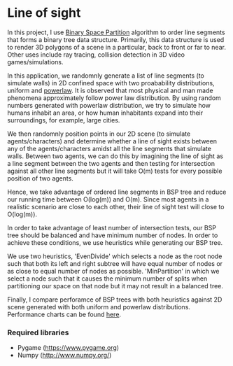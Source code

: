 # Line of sight

In this project, I use [Binary Space Partition](https://en.wikipedia.org/wiki/Binary_space_partitioning) algorithm to order line segments that forms a binary tree data structure. Primarily, this data structure is used to render 3D polygons of a scene in a particular, back to front or far to near. Other uses include ray tracing, collision detection in 3D video games/simulations.

In this application, we randomnly generate a list of line segments (to simulate walls) in 2D confined space with two proabability distributions, uniform and [powerlaw](https://en.wikipedia.org/wiki/Power_law). It is observed that most physical and man made phenomena approximately follow power law distribution. By using random numbers generated with powerlaw distribution, we try to simulate how humans inhabit an area, or how human inhabitants expand into their surroundings, for example, large cities.

We then randomnly position points in our 2D scene (to simulate agents/characters) and determine whether a line of sight exists between any of the agents/characters amidst all the line segments that simulate walls. Between two agents, we can do this by imagining the line of sight as a line segment between the two agents and then testing for intersection against all other line segments but it will take O(m) tests for every possible position of two agents. 

Hence, we take advantage of ordered line segments in BSP tree and reduce our running time between O(log(m)) and O(m). Since most agents in a realistic scenario are close to each other, their line of sight test will close to O(log(m)).

In order to take advantage of least number of intersection tests, our BSP tree should be balanced and have minimum number of nodes. In order to achieve these conditions, we use heuristics while generating our BSP tree.

We use two heuristics, 'EvenDivide' which selects a node as the root node such that both its left and right subtree will have equal number of nodes or as close to equal number of nodes as possible. 'MinPartition' in which we select a node such that it causes the minimum number of splits when partitioning our space on that node but it may not result in a balanced tree.

Finally, I compare perforamce of BSP trees with both heuristics against 2D scene generated with both uniform and powerlaw distributions. Performance charts can be found [here](https://github.com/uzipaz/LineOfSight/blob/master/Final%20Presentation.pdf).

### Required libraries
- Pygame (https://www.pygame.org)
- Numpy (http://www.numpy.org/)
